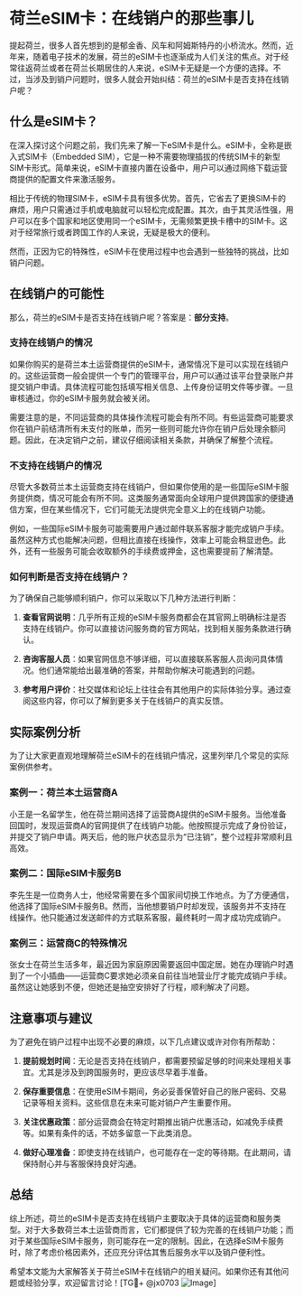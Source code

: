 # 荷兰eSIM卡：在线销户的那些事儿

提起荷兰，很多人首先想到的是郁金香、风车和阿姆斯特丹的小桥流水。然而，近年来，随着电子技术的发展，荷兰的eSIM卡也逐渐成为人们关注的焦点。对于经常往返荷兰或者在荷兰长期居住的人来说，eSIM卡无疑是一个方便的选择。不过，当涉及到销户问题时，很多人就会开始纠结：荷兰的eSIM卡是否支持在线销户呢？

## 什么是eSIM卡？

在深入探讨这个问题之前，我们先来了解一下eSIM卡是什么。eSIM卡，全称是嵌入式SIM卡（Embedded SIM），它是一种不需要物理插拔的传统SIM卡的新型SIM卡形式。简单来说，eSIM卡直接内置在设备中，用户可以通过网络下载运营商提供的配置文件来激活服务。

相比于传统的物理SIM卡，eSIM卡具有很多优势。首先，它省去了更换SIM卡的麻烦，用户只需通过手机或电脑就可以轻松完成配置。其次，由于其灵活性强，用户可以在多个国家和地区使用同一个eSIM卡，无需频繁更换卡槽中的SIM卡。这对于经常旅行或者跨国工作的人来说，无疑是极大的便利。

然而，正因为它的特殊性，eSIM卡在使用过程中也会遇到一些独特的挑战，比如销户问题。

## 在线销户的可能性

那么，荷兰的eSIM卡是否支持在线销户呢？答案是：**部分支持**。

### 支持在线销户的情况

如果你购买的是荷兰本土运营商提供的eSIM卡，通常情况下是可以实现在线销户的。这些运营商一般会提供一个专门的管理平台，用户可以通过该平台登录账户并提交销户申请。具体流程可能包括填写相关信息、上传身份证明文件等步骤。一旦审核通过，你的eSIM卡服务就会被关闭。

需要注意的是，不同运营商的具体操作流程可能会有所不同。有些运营商可能要求你在销户前结清所有未支付的账单，而另一些则可能允许你在销户后处理余额问题。因此，在决定销户之前，建议仔细阅读相关条款，并确保了解整个流程。

### 不支持在线销户的情况

尽管大多数荷兰本土运营商支持在线销户，但如果你使用的是一些国际eSIM卡服务提供商，情况可能会有所不同。这类服务通常面向全球用户提供跨国家的便捷通信方案，但在某些情况下，它们可能无法提供完全意义上的在线销户功能。

例如，一些国际eSIM卡服务可能需要用户通过邮件联系客服才能完成销户手续。虽然这种方式也能解决问题，但相比直接在线操作，效率上可能会稍显逊色。此外，还有一些服务可能会收取额外的手续费或押金，这也需要提前了解清楚。

### 如何判断是否支持在线销户？

为了确保自己能够顺利销户，你可以采取以下几种方法进行判断：

1. **查看官网说明**：几乎所有正规的eSIM卡服务商都会在其官网上明确标注是否支持在线销户。你可以直接访问服务商的官方网站，找到相关服务条款进行确认。
   
2. **咨询客服人员**：如果官网信息不够详细，可以直接联系客服人员询问具体情况。他们通常能给出最准确的答案，并帮助你解决可能遇到的问题。

3. **参考用户评价**：社交媒体和论坛上往往会有其他用户的实际体验分享。通过查阅这些内容，你可以了解到更多关于在线销户的真实反馈。

## 实际案例分析

为了让大家更直观地理解荷兰eSIM卡的在线销户情况，这里列举几个常见的实际案例供参考。

### 案例一：荷兰本土运营商A

小王是一名留学生，他在荷兰期间选择了运营商A提供的eSIM卡服务。当他准备回国时，发现运营商A的官网提供了在线销户功能。他按照提示完成了身份验证，并提交了销户申请。两天后，他的账户状态显示为“已注销”，整个过程非常顺利且高效。

### 案例二：国际eSIM卡服务B

李先生是一位商务人士，他经常需要在多个国家间切换工作地点。为了方便通信，他选择了国际eSIM卡服务B。然而，当他想要销户时却发现，该服务并不支持在线操作。他只能通过发送邮件的方式联系客服，最终耗时一周才成功完成销户。

### 案例三：运营商C的特殊情况

张女士在荷兰生活多年，最近因为家庭原因需要返回中国定居。她在办理销户时遇到了一个小插曲——运营商C要求她必须亲自前往当地营业厅才能完成销户手续。虽然这让她感到不便，但她还是抽空安排好了行程，顺利解决了问题。

## 注意事项与建议

为了避免在销户过程中出现不必要的麻烦，以下几点建议或许对你有所帮助：

1. **提前规划时间**：无论是否支持在线销户，都需要预留足够的时间来处理相关事宜。尤其是涉及到跨国服务时，更应该尽早着手准备。

2. **保存重要信息**：在使用eSIM卡期间，务必妥善保管好自己的账户密码、交易记录等相关资料。这些信息在未来可能对销户产生重要作用。

3. **关注优惠政策**：部分运营商会在特定时期推出销户优惠活动，如减免手续费等。如果有条件的话，不妨多留意一下此类消息。

4. **做好心理准备**：即使支持在线销户，也可能存在一定的等待期。在此期间，请保持耐心并与客服保持良好沟通。

## 总结

综上所述，荷兰的eSIM卡是否支持在线销户主要取决于具体的运营商和服务类型。对于大多数荷兰本土运营商而言，它们都提供了较为完善的在线销户功能；而对于某些国际eSIM卡服务，则可能存在一定的限制。因此，在选择eSIM卡服务时，除了考虑价格因素外，还应充分评估其售后服务水平以及销户便利性。

希望本文能为大家解答关于荷兰eSIM卡在线销户的相关疑问。如果你还有其他问题或经验分享，欢迎留言讨论！[TG💪+ @jx0703 ![Image](https://github.com/user-attachments/assets/dbca1d08-cadb-493c-b0ec-ad6f7a83f270)]